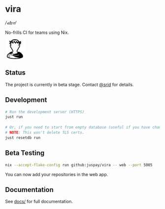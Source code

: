 # vira

_/வீரா/_

No-frills CI for teams using Nix.

<img src="https://raw.githubusercontent.com/juspay/vira/refs/heads/main/packages/vira/static/vira-logo.svg" style="height: 64px;" />

## Status

The project is currently in beta stage. Contact [@srid](https://github.com/srid) for details.

## Development

```sh
# Run the development server (HTTPS)
just run

# Or, if you need to start from empty database (useful if you have changed the acid-state types)
# NOTE: This won't delete TLS certs.
just resetdb run
```

## Beta Testing

```sh
nix --accept-flake-config run github:juspay/vira -- web --port 5005
```

You can now add your repositories in the web app.

## Documentation

See [docs/](./docs/) for full documentation.
